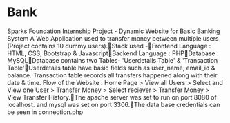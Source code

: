 # Bank
Sparks Foundation Internship Project - Dynamic Website for Basic Banking System
A Web Application used to transfer money between multiple users (Project contains 10 dummy users).Stack used -Frontend Language : HTML, CSS, Bootstrap & JavascriptBackend Language : PHPDatabase : MySQLDatabase contains two Tables- 'Userdetails Table' & 'Transaction Table'Userdetails table have basic fields such as user_name, email_id & balance. Transaction table records all transfers happened along with their date & time. Flow of the Website : Home Page > View all Users > Select and View one User > Transfer Money > Select reciever > Transfer Money > View Transfer History.The apache server was set to run on port 8080 of localhost. and mysql was set on port 3306.The data base credentials can be seen in connection.php
